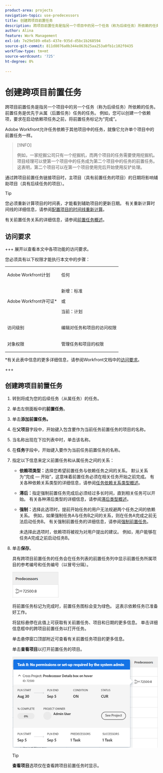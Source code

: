 ```yaml
---
product-area: projects
navigation-topic: use-predecessors
title: 创建跨项目前置任务
description: 跨项目前置任务是指另一个项目中的另一个任务（称为后续任务）所依赖的任务。 前置任务是优先于从属（后置任务）任务的任务。 例如，您可以创建一个依赖项，要求在启动依赖项任务之前，将前置任务标记为“完成”。
author: Alina
feature: Work Management
exl-id: 7e29e589-e0a5-437e-935d-d5bc1b268594
source-git-commit: 811d8076a0b344e863b25aa253a0fb1c102f0435
workflow-type: tm+mt
source-wordcount: '725'
ht-degree: 0%

---
```


# 创建跨项目前置任务

<!--Audited: 12/2023-->

跨项目前置任务是指另一个项目中的另一个任务（称为后续任务）所依赖的任务。 前置任务是优先于从属（后置任务）任务的任务。 例如，您可以创建一个依赖项，要求在启动依赖项任务之前，将前置任务标记为“完成”。

Adobe Workfront允许任务依赖于其他项目中的任务，就像它允许单个项目中的前置任务一样。

>[!INFO]
>
>例如，一家挖掘公司只有一个挖掘机，而两个项目的任务需要使用挖掘机。 项目经理可以使第一个项目中的任务成为第二个项目中的任务的前置任务。 这表明，第二个项目可以在第一个项目使用完后开始使用反铲处理。

通过跨项目前置任务链接项目时，主项目（具有前置任务的项目）的日期将影响辅助项目（具有后续任务的项目）。

>[!TIP]
>
>您必须重新计算项目的时间表，才能看到辅助项目的更新日期。 有关重新计算时间线的详细信息，请参阅[配置项目的时间线重新计算](../../../administration-and-setup/set-up-workfront/configure-system-defaults/configure-timeline-recalculations-projects.md)。

有关前置任务关系的详细信息，请参阅[前置任务概述](../../../manage-work/tasks/use-prdcssrs/predecessors-overview.md)。

## 访问要求

+++ 展开以查看本文中各项功能的访问要求。

您必须具有以下权限才能执行本文中的步骤：

<table style="table-layout:auto"> 
 <col> 
 <col> 
 <tbody> 
  <tr> 
   <td role="rowheader">Adobe Workfront计划</td> 
   <td> <p>任何</p> </td> 
  </tr> 
  <tr> 
   <td role="rowheader">Adobe Workfront许可证*</td> 
   <td> <p>新增：标准 </p> 
   或
   <p>当前：计划 </p>
   </td> 
  </tr> 
  <tr> 
   <td role="rowheader">访问级别</td> 
   <td> <p>编辑对任务和项目的访问权限</p> </td> 
  </tr> 
  <tr> 
   <td role="rowheader">对象权限</td> 
   <td> <p>管理任务和项目的权限</p> </td> 
  </tr> 
 </tbody> 
</table>

*有关此表中信息的更多详细信息，请参阅Workfront文档中的[访问要求](/help/quicksilver/administration-and-setup/add-users/access-levels-and-object-permissions/access-level-requirements-in-documentation.md)。

+++

## 创建跨项目前置任务

1. 转到将成为您的后续任务（从属任务）的任务。
1. 单击左侧面板中的&#x200B;**前置任务**。
1. 单击&#x200B;**添加前置任务。**
1. 在&#x200B;**父项目**&#x200B;字段中，开始键入包含要作为当前任务前置任务的项目的名称。
1. 当名称出现在下拉列表中时，单击该名称。
1. 在&#x200B;**任务**&#x200B;字段中，开始键入要作为当前任务前置任务的名称。
1. 指定以下信息来定义前置任务和从属任务之间的关系：

   * **依赖项类型：**&#x200B;选择您希望前置任务与依赖任务之间的关系。 默认关系为“完成 — 开始”，这意味着前置任务必须在相关任务开始之前完成。 有关各种依赖关系类型的详细信息，请参阅[任务依赖关系类型概述](../../../manage-work/tasks/use-prdcssrs/task-dependency-types.md)。

   * **滞后：**&#x200B;指定强制前置任务完成后必须经过多长时间，直到相关任务可以开始。 有关各种滞后类型的详细信息，请参阅[滞后类型概述](../../../manage-work/tasks/use-prdcssrs/lag-types.md)。

   * **强制：**&#x200B;选择此选项时，提前开始任务的用户无法规避两个任务之间的依赖关系。 例如，如果强制任务A与任务B之间的关系，则在任务A完成之前无法启动任务B。 有关强制前置任务的详细信息，请参阅[强制前置任务](../../../manage-work/tasks/use-prdcssrs/enforced-predecessors.md)。

     未选择此选项时，依赖项将被视为对用户提出的建议。 例如，用户能够在任务A完成之前启动任务B。

1. 单击&#x200B;**保存**。

   具有跨项目前置任务的任务会在任务列表的前置任务列中显示前置任务所属项目的参考编号和任务编号（以冒号分隔）。

   ![跨项目前置任务](assets/cross-project-predecessor-in-list-view.png)

   将前置任务标记为完成时，前置任务图标会变为绿色。 这表示依赖任务已准备好工作。

   将鼠标悬停在此值上可获取有关前置任务、项目和日期的更多信息。 单击详细信息框中的跨项目前置任务以打开任务。

   单击悬停窗口顶部附近可查看有关前置任务项目的更多信息。

   单击&#x200B;**查看项目**&#x200B;以打开前置任务的项目。

   ![跨项目前置任务详细信息](assets/cross-project-predecessor-details.png)

   >[!TIP]
   >
   >   **查看项目**&#x200B;选项仅在查看跨项目前置任务时显示。


